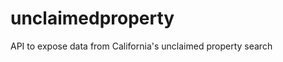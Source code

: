 unclaimedproperty
=================

API to expose data from California's unclaimed property search
